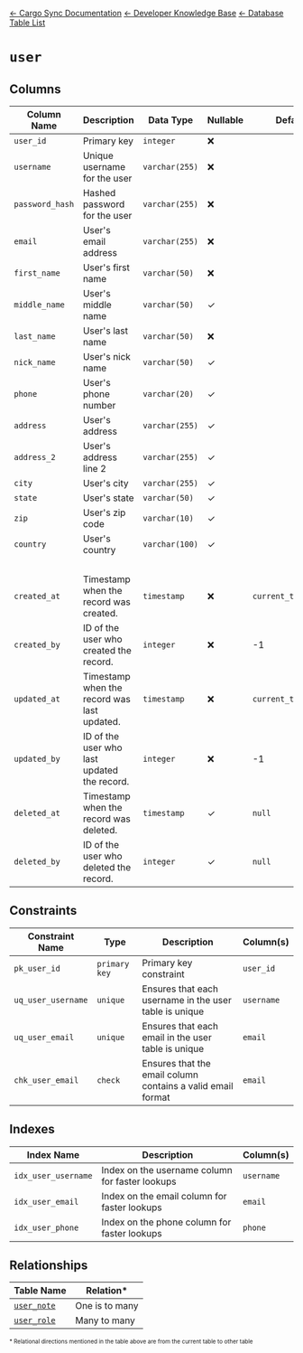 [← Cargo Sync Documentation](../../../../readme.md) [← Developer Knowledge Base](../../readme.md) [← Database Table List](../database-design.md)

# `user`

## Columns

|Column Name|Description|Data Type|Nullable|Default|
|-|-|-|-|-|
|`user_id`|Primary key|`integer`|❌||
|`username`|Unique username for the user|`varchar(255)`|❌||
|`password_hash`|Hashed password for the user|`varchar(255)`|❌||
|`email`|User's email address|`varchar(255)`|❌||
|`first_name`|User's first name|`varchar(50)`|❌||
|`middle_name`|User's middle name|`varchar(50)`|✓||
|`last_name`|User's last name|`varchar(50)`|❌||
|`nick_name`|User's nick name|`varchar(50)`|✓||
|`phone`|User's phone number|`varchar(20)`|✓||
|`address`|User's address|`varchar(255)`|✓||
|`address_2`|User's address line 2|`varchar(255)`|✓||
|`city`|User's city|`varchar(255)`|✓||
|`state`|User's state|`varchar(50)`|✓||
|`zip`|User's zip code|`varchar(10)`|✓||
|`country`|User's country|`varchar(100)`|✓||
|&nbsp;|
|`created_at`|Timestamp when the record was created.|`timestamp`|❌|`current_timestamp`|
|`created_by`|ID of the user who created the record.|`integer`|❌|-1|
|`updated_at`|Timestamp when the record was last updated.|`timestamp`|❌|`current_timestamp`|
|`updated_by`|ID of the user who last updated the record.|`integer`|❌|-1|
|`deleted_at`|Timestamp when the record was deleted.|`timestamp`|✓|`null`|
|`deleted_by`|ID of the user who deleted the record.|`integer`|✓|`null`|

## Constraints

|Constraint Name|Type|Description|Column(s)|
|--|--|--|--|
|`pk_user_id`|`primary key`|Primary key constraint|`user_id`|
|`uq_user_username`|`unique`|Ensures that each username in the user table is unique|`username`|
|`uq_user_email`|`unique`|Ensures that each email in the user table is unique|`email`|
|`chk_user_email`|`check`|Ensures that the email column contains a valid email format|`email`|

## Indexes

|Index Name|Description|Column(s)|
|-|-|-|
|`idx_user_username`|Index on the username column for faster lookups|`username`|
|`idx_user_email`|Index on the email column for faster lookups|`email`|
|`idx_user_phone`|Index on the phone column for faster lookups|`phone`|

## Relationships

|Table Name|Relation*|
|-|-|
|[`user_note`](./user-note-table.md)|One is to many|
|[`user_role`](./user-role-table.md)|Many to many|


<span style="font-size:10px">\* Relational directions mentioned in the table above are from the current table to other table</span>